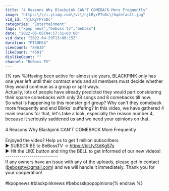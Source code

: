 ```yaml
---
title: "4 Reasons Why Blackpink CAN'T COMEBACK More Frequently"
image: "https:\/\/i.ytimg.com\/vi\/njLRyrP7oDc\/hqdefault.jpg"
vid_id: "njLRyrP7oDc"
categories: "Entertainment"
tags: ["kpop news","beboss tv","beboss"]
date: "2022-05-05T04:57:31+03:00"
vid_date: "2022-04-29T13:00:15Z"
duration: "PT10M5S"
viewcount: "84638"
likeCount: "4591"
dislikeCount: ""
channel: "BeBoss TV"
---
```

{% raw %}Having been active for almost six years, BLACKPINK only has one year left until their contract ends and all members must decide whether they would continue as a group or split ways. <br />Actually, lots of people have already predicted they would part considering their sparse comebacks with only 28 songs and 8 comebacks till now.<br />So what is happening to this monster girl group? Why can't they comeback more frequently and end Blinks' suffering? In this video, we have gathered 4 main reasons for that, let's take a look, especially the reason number 4, because it seriously saddened us and we need your opinions on that.<br /><br />4 Reasons Why Blackpink CAN'T COMEBACK More Frequently<br /><br />Enjoyed the video? Help us to get 1 million subscribers<br />► SUBSCRIBE to BeBossTV → <a rel="nofollow" target="blank" href="https://bit.ly/3dKg57s">https://bit.ly/3dKg57s</a><br />► Hit the LIKE button and ring the BELL to get informed of our new videos!<br />--------------------------<br />If any owners have an issue with any of the uploads, please get in contact (bebosstv@gmail.com) and we will handle it immediately. Thank you for your cooperation!<br /><br />#kpopnews #blackpinknews #bebosskpopopinions{% endraw %}

